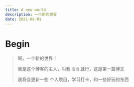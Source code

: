 ```yaml
---
title: A new world
description: 一个新的世界
date: 2021-08-01
---
```


# Begin

> 啊，一个新的世界！
>
> 我是这个博客的主人，叫我 `泡泡` 就行，这是第一篇博文
>
> 我将会更新一些 个人项目，学习打卡，和一些好玩的东西
